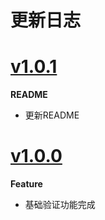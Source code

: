 # 更新日志

# [v1.0.1](2018-07-03)

**README**

- 更新README

# [v1.0.0](2018-06-29)

**Feature**

- 基础验证功能完成